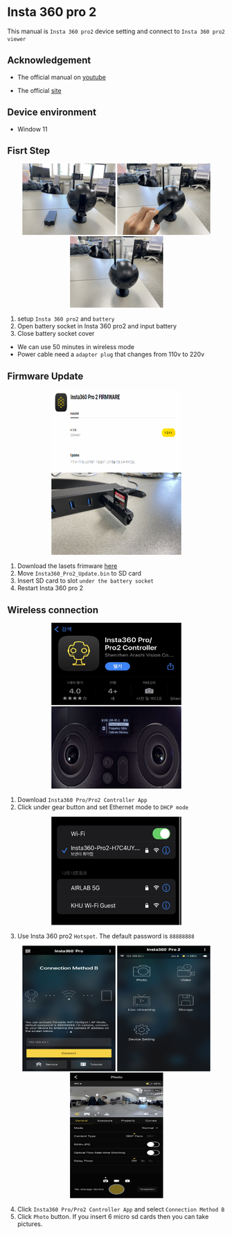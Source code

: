 Insta 360 pro 2 
================

This manual is ``Insta 360 pro2`` device setting 
and connect to ``Insta 360 pro2 viewer``


Acknowledgement
---------------

* The official manual on [youtube](https://www.youtube.com/watch?v=mnjheVFcMq4&list=PLMfJuQCwKsWc62_yii58ZjNtr8czfdJWQ) 

* The official [site](https://www.insta360.com/kr/product/insta360-pro2)

Device environment
------------------
* Window 11 

Fisrt Step
-----------

<p align="center">
  <img src="./images/f_1.jpg" height='165' width ='215'>
  <img src="./images/f_2.jpg" height='165' width ='215'>
  <img src="./images/f_3.jpg" height='165' width ='215'>
</p>

1. setup ``Insta 360 pro2`` and ``battery``
2. Open battery socket in Insta 360 pro2 and input battery
3. Close battery socket cover 
* We can use 50 minutes in wireless mode 
* Power cable need a ``adapter plug`` that changes from 110v to 220v 

Firmware Update
---------------

<p align="center">
  <img src="./images/s_1.png" height='190' width ='300'>
  <img src="./images/s_2.jpg" height='190' width ='300'>
</p>

1. Download the lasets frimware [here](https://www.insta360.com/kr/download/insta360-pro2)
2. Move ``Insta360_Pro2_Update.bin`` to SD card
3. Insert SD card to slot ``under the battery socket``
4. Restart Insta 360 pro 2 


Wireless connection
-------------------
<p align="center">
  <img src="./images/t_1.jpg" height='190' width ='300'>
  <img src="./images/t_2.png" height='190' width ='300'>
</p>

1. Download ``Insta360 Pro/Pro2 Controller App`` 
2. Click under gear button and set Ethernet mode to ``DHCP mode``
<p align="center">
  <img src="./images/t_3.jpg" height='250' width ='300'>
</p>

3. Use Insta 360 pro2 ``Hotspot``. The default password is ``88888888``

<p align="center">
  <img src="./images/t_4.jpg" height='290' width ='215'>
  <img src="./images/t_5.jpg" height='290' width ='215'>
  <img src="./images/t_6.jpg" height='290' width ='215'>
</p>

4. Click ``Insta360 Pro/Pro2 Controller App`` and select ``Connection Method B``
5. Click ``Photo`` button. If you insert 6 micro sd cards then you can take pictures. 